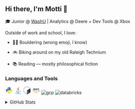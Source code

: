 ## Hi there, I'm Motti 👋 

🎓 Junior @ [WashU](https://www.google.com/search?q=washu) | Analytics @ Deere + Dev Tools @ Xbox

Outside of work and school, I love:

- 🧗‍♂️ Bouldering (wrong emoji, I know)

- 🚲 Biking around on my old Raleigh Technium

- 📚 Reading — mostly philosophical fiction


### Languages and Tools

<p align="left">
<img src="https://raw.githubusercontent.com/devicons/devicon/master/icons/python/python-original.svg" alt="python" width="25" height="25" />
<img src="https://github.com/devicons/devicon/blob/master/icons/java/java-original.svg" alt="java" width="25" height="25" />
<img src="https://github.com/devicons/devicon/blob/master/icons/bash/bash-original.svg" alt="bash" width="25" height="25" />
<img src="https://raw.githubusercontent.com/github/explore/80688e429a7d4ef2fca1e82350fe8e3517d3494d/topics/aws/aws.png" alt="aws" width="25" height="25" />
<img src="https://www.vectorlogo.zone/logos/google_cloud/google_cloud-icon.svg" alt="gcp" width="25" height="25" />
<img src="https://www.vectorlogo.zone/logos/databricks/databricks-icon.svg" alt="databricks" width="25" height="25">
</p>

<details>
  <summary>GitHub Stats</summary>
  <p align="center">
    <img src="https://github-readme-streak-stats.herokuapp.com?user=morevolution&theme=github-dark-blue&hide_border=true" alt="Github streak" class=/>
  </p>
  
  <p align="center">
    <img alt="MoRevolution's GitHub Stats" src="https://github-readme-stats.vercel.app/api?username=morevolution&show_icons=true&hide_border=true" />
    <img height="195" src="https://github-readme-stats.vercel.app/api/top-langs/?username=morevolution" />
  </p>
</details>

[Dr.Labiba Jahan]: https://www.smu.edu/lyle/departments/cs/people/faculty/labiba-jahan
[Augustana's Institutional Research]: https://www.augustana.edu/academics/institutional-research
[NLP in the social sciences]: https://github.com/NLP-in-the-Social-Sciences
[Lego]: https://github.com/MoRevolution/RobotArtDemo.git
[WashU]: https://www.google.com/search?q=washu
